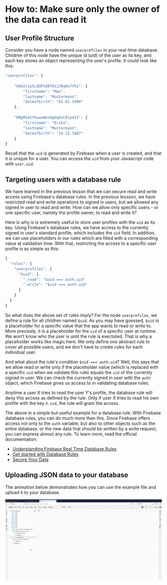 # How to: Make sure only the owner of the data can read it

## User Profile Structure

Consider you have a node named `userprofiles` in your real-time database. Children of this node have the unique id (uid) of the user as its key, and each key stores an object representing the user's profile. It could look like this:

```javascript
"userprofiles": {

    "6842c1pSL8OP34Bf812JRq6e7Yh1": {
        "firstname": "Max",
        "lastname": "Mustermann",
        "dateofbirth": "01.01.1990"
    },
    
    "DMpMS4IY5wauWoV4gOq6vC8lp4t2": {
        "firstname": "Erika",
        "lastname": "Mustermann",
        "dateofbirth": "24.12.1987"
    }
}
```

Recall that the `uid` is generated by Firebase when a user is created, and that it is unique for a user. You can access the `uid` from your Javascript code with `user.uid`.

## Targeting users with a database rule

We have learned in the previous lesson that we can secure read and write access using Firebase's database rules. In the previous lessson, we have restricted read and write operations to signed in users, but we allowed any signed in user to read and write. How can we allow only specific users - or one specific user, namely the profile owner, to read and write it? 

Here is why is is extremely useful to store user profiles with the `uid` as its key. Using Firebase's database rules, we have access to the currently signed in user's standard profile, which includes the `uid` field. In addition, we can use placeholders in our rules which are filled with a corresponding value at validation time. With that, restricting the access to a specific user profile is as simple as this:

```javascript
{
  "rules": {
    "userprofiles": {
      "$uid": {
        ".read": "$uid === auth.uid"  
        ".write": "$uid === auth.uid"
      }
    }
  }
}
```

So what does the above set of rules imply? For the node `userprofiles`, we define a rule for all children named `$uid`. As you may have guessed, `$uid` is a placeholder for a specific value that the app wants to read or write to. More precisely, it is a placeholder for the `uid` of a specific user at runtime. We won't know who the user is until the rule is exectuted. That is why a placeholder works like magic here. We only define *one* abstract rule to cover all possible users, and we don't have to create rules for each individual user.

And what about the rule's condition `$uid === auth.uid`? Well, this says that we allow read or write only if the placeholder value (which is replaced with a specific `uid` when we validate this rule) equals the `uid` of the currently signed in user. We can check the currently signed in user with the `auth` object, which Firebase gives us access to in validating database rules.

Anytime a user X tries to read the user Y's profile, the database rule will deny this access as defined by the rule. Only if user X tries to read his own profile with the key `X.uid`, the rule will grant the access.

The above in a simple but useful example for a database rule. With Firebase database rules, you can do much more than this. Since Firebase offers access not only to the `auth` variable, but also to other objects such as the entire database, or the new data that should be written by a write request, you can express almost any rule. To learn more, read the official documentation:

- [Understanding Firebase Real Time Database Rules](https://firebase.google.com/docs/database/security/)
- [Get started with Database Rules](https://firebase.google.com/docs/database/security/quickstart)
- [Secure Your Data](https://firebase.google.com/docs/database/security/securing-data)

## Uploading JSON data to your database

The animation below demonstrates how you can use the example file and upload it to your database.

![Import JSON to Firebase database](../../media/firebase-database-import-json.gif)